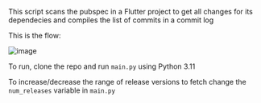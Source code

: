 This script scans the pubspec in a Flutter project to get all changes for its dependecies and compiles the list of commits in a commit log

This is the flow:

![image](https://github.com/p01pienaara/commit-message-history/assets/80837554/dad4f5b0-c584-4151-b8d1-d661e3effe3c)

To run, clone the repo and run `main.py` using Python 3.11

To increase/decrease the range of release versions to fetch change the `num_releases` variable in `main.py`
